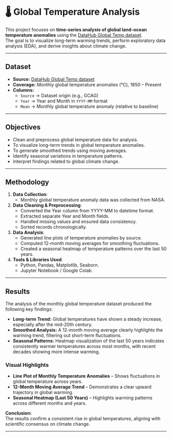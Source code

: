# 🌡️ Global Temperature Analysis

This project focuses on **time-series analysis of global land-ocean temperature anomalies** using the [DataHub Global Temp dataset](https://datahub.io/core/global-temp).  
The goal is to visualize long-term warming trends, perform exploratory data analysis (EDA), and derive insights about climate change.

---

## Dataset  

- **Source:** [DataHub Global Temp dataset](https://datahub.io/core/global-temp)
- **Coverage:** Monthly global temperature anomalies (°C), 1850 – Present  
- **Columns:**  
  - `Source` → Dataset origin (e.g., GCAG)  
  - `Year` → Year and Month in `YYYY-MM` format  
  - `Mean` → Monthly global temperature anomaly (relative to baseline)  

---

## Objectives
- Clean and preprocess global temperature data for analysis.
- To visualize long-term trends in global temperature anomalies.
- To generate smoothed trends using moving averages.
- Identify seasonal variations in temperature patterns.
- Interpret findings related to global climate change.
  

---

## Methodology
1. **Data Collection**:
   - Monthly global temperature anomaly data was collected from NASA.
3. **Data Cleaning & Preprocessing**:
   - Converted the Year column from YYYY-MM to datetime format.
   - Extracted separate Year and Month fields.
   - Handled missing values and ensured data consistency.
   - Sorted records chronologically.
4. **Data Analysis**:
   - Generated line plots of temperature anomalies by source.
   - Computed 12-month moving averages for smoothing fluctuations.
   - Created a seasonal heatmap of temperature patterns over the last 50 years.
5. **Tools & Libraries Used**:
   - Python, Pandas, Matplotlib, Seaborn. 
   - Jupyter Notebook / Google Colab  

---

## Results  

The analysis of the monthly global temperature dataset produced the following key findings:  

- **Long-term Trend:** Global temperatures have shown a steady increase, especially after the mid-20th century.  
- **Smoothed Analysis:** A 12-month moving average clearly highlights the warming trend, filtering out short-term fluctuations.  
- **Seasonal Patterns:** Heatmap visualization of the last 50 years indicates consistently warmer temperatures across most months, with recent decades showing more intense warming.  

### Visual Highlights  
- **Line Plot of Monthly Temperature Anomalies** – Shows fluctuations in global temperature across years.  
- **12-Month Moving Average Trend** – Demonstrates a clear upward trajectory in global warming.  
- **Seasonal Heatmap (Last 50 Years)** – Highlights warming patterns across different months and years.  

 **Conclusion:**  
The results confirm a consistent rise in global temperatures, aligning with scientific consensus on climate change.  

---
